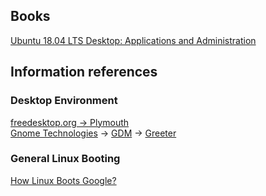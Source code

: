 ## Books
[Ubuntu 18.04 LTS Desktop: Applications and Administration](https://books.google.lt/books?id=2epmDwAAQBAJ&pg=SA3-PA2&lpg=SA3-PA2&dq=plymouth+gdm+gnome&source=bl&ots=DGTDarBApV&sig=OrK8OpvESrb19heQid__fglj6mk&hl=lt&sa=X&ved=2ahUKEwjn4NLzjLPeAhVIKywKHf1ACu44FBDoATADegQIARAB#v=onepage&q=plymouth%20gdm%20gnome&f=false)

## Information references

### Desktop Environment
[freedesktop.org -> Plymouth](https://www.freedesktop.org/wiki/Software/Plymouth/)  
[Gnome Technologies](https://www.gnome.org/technologies/) -> [GDM](https://wiki.gnome.org/Projects/GDM) -> [Greeter](https://wiki.gnome.org/Projects/GDM/NewDesign/Greeter)


### General Linux Booting
[How Linux Boots Google?](https://www.google.lt/search?q=How+Linux+Boots&source=lnms&tbm=isch&sa=X&ved=0ahUKEwiMtMOSnbPeAhUDFCwKHfiIBZYQ_AUIDigB&biw=1920&bih=938#imgrc=2AoPSP2LbgRFzM)
